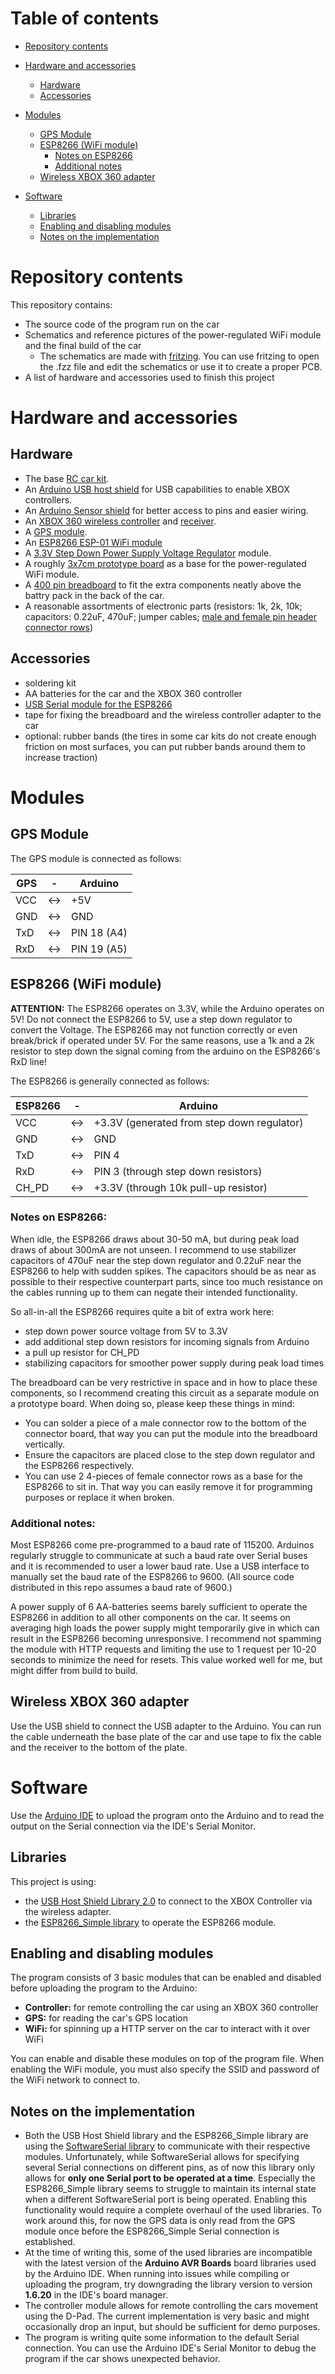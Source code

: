 # Table of contents

* [Repository contents](https://github.com/disi33/CloudDemo_ArduinoCar/blob/master/README.md#repository-contents)

* [Hardware and accessories](https://github.com/disi33/CloudDemo_ArduinoCar/blob/master/README.md#hardware-and-accessories)
  - [Hardware](https://github.com/disi33/CloudDemo_ArduinoCar/blob/master/README.md#hardware)
  - [Accessories](https://github.com/disi33/CloudDemo_ArduinoCar/blob/master/README.md#accessories)
  
* [Modules](https://github.com/disi33/CloudDemo_ArduinoCar/blob/master/README.md#modules)
  * [GPS Module](https://github.com/disi33/CloudDemo_ArduinoCar/blob/master/README.md#gps-module)
  * [ESP8266 (WiFi module)](https://github.com/disi33/CloudDemo_ArduinoCar/blob/master/README.md#esp8266-wifi-module)
    * [Notes on ESP8266](https://github.com/disi33/CloudDemo_ArduinoCar/blob/master/README.md#notes-on-esp8266)
    * [Additional notes](https://github.com/disi33/CloudDemo_ArduinoCar/blob/master/README.md#additional-notes)
  * [Wireless XBOX 360 adapter](https://github.com/disi33/CloudDemo_ArduinoCar/blob/master/README.md#wireless-xbox-360-adapter)
  
* [Software](https://github.com/disi33/CloudDemo_ArduinoCar/blob/master/README.md#software)
  - [Libraries](https://github.com/disi33/CloudDemo_ArduinoCar/blob/master/README.md#libraries)
  - [Enabling and disabling modules](https://github.com/disi33/CloudDemo_ArduinoCar/blob/master/README.md#enabling-and-disabling-modules)
  - [Notes on the implementation](https://github.com/disi33/CloudDemo_ArduinoCar/blob/master/README.md#notes-on-the-implementation)

# Repository contents

This repository contains:
- The source code of the program run on the car
- Schematics and reference pictures of the power-regulated WiFi module and the final build of the car
  * The schematics are made with [fritzing](http://fritzing.org/home/). You can use fritzing to open the .fzz file and edit the schematics or use it to create a proper PCB.
- A list of hardware and accessories used to finish this project

# Hardware and accessories

## Hardware
- The base [RC car kit](https://www.amazon.com/VKmaker-Avoidance-tracking-Ultrasonic-tutorial/dp/B01CXVA6IO/ref=sr_1_9?crid=3F1P4S1285E54&keywords=arduino+rc+car+kit&qid=1566278970&s=gateway&sprefix=arduino+rc%2Caps%2C212&sr=8-9).
- An [Arduino USB host shield](https://www.amazon.com/gp/product/B006J4G000/ref=ppx_yo_dt_b_search_asin_title?ie=UTF8&psc=1) for USB capabilities to enable XBOX controllers.
- An [Arduino Sensor shield](https://www.amazon.com/KNACRO-Sensor-Expansion-Arduino-Genuino/dp/B01N2OLLH0/ref=sr_1_3?keywords=arduino+sensor+shield&qid=1566279327&s=electronics&sr=1-3) for better access to pins and easier wiring.
- An [XBOX 360 wireless controller](https://www.amazon.com/gp/product/B073WJCQGT/ref=ppx_yo_dt_b_search_asin_title?ie=UTF8&th=1) and [receiver](https://www.amazon.com/gp/product/B00TGL39TI/ref=ppx_yo_dt_b_search_asin_title?ie=UTF8&psc=1).
- A [GPS module](https://www.amazon.com/gp/product/B01AW5QYES/ref=ppx_yo_dt_b_search_asin_title?ie=UTF8&psc=1).
- An [ESP8266 ESP-01 WiFi module](https://www.amazon.com/MakerFocus-Wireless-Transceiver-DC3-0-3-6V-Compatible/dp/B01EA3UJJ4/ref=sr_1_6?crid=255TF5ZGUCMDT&keywords=esp8266&qid=1566279614&s=electronics&sprefix=esp%2Celectronics%2C216&sr=1-6)
- A [3.3V Step Down Power Supply Voltage Regulator](https://www.amazon.com/gp/product/B01N1I1LXH/ref=ppx_yo_dt_b_search_asin_title?ie=UTF8&psc=1) module.
- A roughly [3x7cm prototype board](https://www.amazon.com/uxcell-Universal-Printed-Circuit-Soldering/dp/B07FK47K22/ref=sr_1_2?keywords=prototype+board+24x10&qid=1566279837&s=electronics&sr=1-2-catcorr) as a base for the power-regulated WiFi module.
- A [400 pin breadboard](https://www.amazon.com/gp/product/B077DN2PS1/ref=ppx_yo_dt_b_asin_title_o02_s00?ie=UTF8&psc=1) to fit the extra components neatly above the battry pack in the back of the car.
- A reasonable assortments of electronic parts (resistors: 1k, 2k, 10k; capacitors: 0.22uF, 470uF; jumper cables; [male and female pin header connector rows](https://www.amazon.com/Pieces-Female-Connector-Straight-Arduino/dp/B07VNXL5BD/ref=sr_1_1_sspa?keywords=pin+male+connectors&qid=1566281021&s=industrial&sr=1-1-spons&psc=1&spLa=ZW5jcnlwdGVkUXVhbGlmaWVyPUFFVUU1RjEzRVBUU1MmZW5jcnlwdGVkSWQ9QTA0NDM4MTkxT1VEQVhXQVg2VkMwJmVuY3J5cHRlZEFkSWQ9QTA5MjY0OTgzTlY3NUhOTkMyVjBQJndpZGdldE5hbWU9c3BfYXRmJmFjdGlvbj1jbGlja1JlZGlyZWN0JmRvTm90TG9nQ2xpY2s9dHJ1ZQ==))

## Accessories

- soldering kit
- AA batteries for the car and the XBOX 360 controller
- [USB Serial module for the ESP8266](https://www.amazon.com/gp/product/B07KF119YB/ref=ppx_yo_dt_b_asin_title_o00_s00?ie=UTF8&psc=1)
- tape for fixing the breadboard and the wireless controller adapter to the car
- optional: rubber bands (the tires in some car kits do not create enough friction on most surfaces, you can put rubber bands around them to increase traction)

# Modules

## GPS Module

The GPS module is connected as follows:

| GPS | -   | Arduino     |
|-----|-----|-------------|
| VCC | <-> | +5V         |
| GND | <-> | GND         |
| TxD | <-> | PIN 18 (A4) |
| RxD | <-> | PIN 19 (A5) |

## ESP8266 (WiFi module)

**ATTENTION:** The ESP8266 operates on 3.3V, while the Arduino operates on 5V! Do not connect the ESP8266 to 5V, use a step down regulator to convert the Voltage. The ESP8266 may not function correctly or even break/brick if operated under 5V. For the same reasons, use a 1k and a 2k resistor to step down the signal coming from the arduino on the ESP8266's RxD line!

The ESP8266 is generally connected as follows:

| ESP8266 | -   | Arduino                                    |
|---------|-----|--------------------------------------------|
| VCC     | <-> | +3.3V (generated from step down regulator) |
| GND     | <-> | GND                                        |
| TxD     | <-> | PIN 4                                      |
| RxD     | <-> | PIN 3 (through step down resistors)        |
| CH_PD   | <-> | +3.3V (through 10k pull-up resistor)       |

### Notes on ESP8266:

When idle, the ESP8266 draws about 30-50 mA, but during peak load draws of about 300mA are not unseen. I recommend to use stabilizer capacitors of 470uF near the step down regulator and 0.22uF near the ESP8266 to help with sudden spikes. The capacitors should be as near as possible to their respective counterpart parts, since too much resistance on the cables running up to them can negate their intended functionality.

So all-in-all the ESP8266 requires quite a bit of extra work here:
- step down power source voltage from 5V to 3.3V
- add additional step down resistors for incoming signals from Arduino
- a pull up resistor for CH_PD
- stabilizing capacitors for smoother power supply during peak load times

The breadboard can be very restrictive in space and in how to place these components, so I recommend creating this circuit as a separate module on a prototype board. When doing so, please keep these things in mind:
- You can solder a piece of a male connector row to the bottom of the connector board, that way you can put the module into the breadboard vertically.
- Ensure the capacitors are placed close to the step down regulator and the ESP8266 respectively.
- You can use 2 4-pieces of female connector rows as a base for the ESP8266 to sit in. That way you can easily remove it for programming purposes or replace it when broken.

### Additional notes:

Most ESP8266 come pre-programmed to a baud rate of 115200. Arduinos regularly struggle to communicate at such a baud rate over Serial buses and it is recommended to user a lower baud rate. Use a USB interface to manually set the baud rate of the ESP8266 to 9600. (All source code distributed in this repo assumes a baud rate of 9600.)

A power supply of 6 AA-batteries seems barely sufficient to operate the ESP8266 in addition to all other components on the car. It seems on averaging high loads the power supply might temporarily give in which can result in the ESP8266 becoming unresponsive. I recommend not spamming the module with HTTP requests and limiting the use to 1 request per 10-20 seconds to minimize the need for resets. This value worked well for me, but might differ from build to build.

## Wireless XBOX 360 adapter

Use the USB shield to connect the USB adapter to the Arduino. You can run the cable underneath the base plate of the car and use tape to fix the cable and the receiver to the bottom of the plate.

# Software

Use the [Arduino IDE](https://www.arduino.cc/en/Main/Software) to upload the program onto the Arduino and to read the output on the Serial connection via the IDE's Serial Monitor.

## Libraries

This project is using:
- the [USB Host Shield Library 2.0](https://github.com/felis/USB_Host_Shield_2.0) to connect to the XBOX Controller via the wireless adapter.
- the [ESP8266_Simple library](https://github.com/sleemanj/ESP8266_Simple) to operate the ESP8266 module.

## Enabling and disabling modules

The program consists of 3 basic modules that can be enabled and disabled before uploading the program to the Arduino:
- **Controller:** for remote controlling the car using an XBOX 360 controller
- **GPS:** for reading the car's GPS location
- **WiFi:** for spinning up a HTTP server on the car to interact with it over WiFi

You can enable and disable these modules on top of the program file. When enabling the WiFi module, you must also specify the SSID and password of the WiFi network to connect to.

## Notes on the implementation

- Both the USB Host Shield library and the ESP8266_Simple library are using the [SoftwareSerial library](https://www.arduino.cc/en/Reference/SoftwareSerial) to communicate with their respective modules. Unfortunately, while SoftwareSerial allows for specifying several Serial connections on different pins, as of now this library only allows for **only one Serial port to be operated at a time**. Especially the ESP8266_Simple library seems to struggle to maintain its internal state when a different SoftwareSerial port is being operated. Enabling this functionality would require a complete overhaul of the used libraries. To work around this, for now the GPS data is only read from the GPS module once before the ESP8266_Simple Serial connection is established.
- At the time of writing this, some of the used libraries are incompatible with the latest version of the **Arduino AVR Boards** board libraries used by the Arduino IDE. When running into issues while compiling or uploading the program, try downgrading the library version to version **1.6.20** in the IDE's board manager.
- The controller module allows for remote controlling the cars movement using the D-Pad. The current implementation is very basic and might occasionally drop an input, but should be sufficient for demo purposes.
- The program is writing quite some information to the default Serial connection. You can use the Arduino IDE's Serial Monitor to debug the program if the car shows unexpected behavior.
